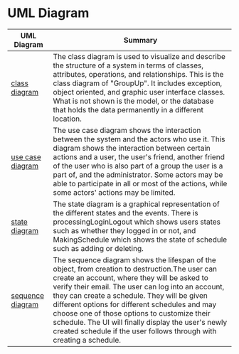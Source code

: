 
# UML Diagram # 

|UML Diagram|Summary|
|------|------|
|[class diagram](https://github.com/nxmyxxn/CS151-GroupUp/blob/main/diagrams/151ProjClass%20Diagram.drawio.png)|The class diagram is used to visualize and describe the structure of a system in terms of classes, attributes, operations, and relationships. This is the class diagram of "GroupUp". It includes exception, object oriented, and graphic user interface classes. What is not shown is the model, or the database that holds the data permanently in a different location.
|[use case diagram](https://github.com/nxmyxxn/CS151-GroupUp/blob/main/diagrams/UseCaseDiagram.pdf)|The use case diagram shows the interaction between the system and the actors who use it. This diagram shows the interaction between certain actions and a user, the user's friend, another friend of the user who is also part of a group the user is a part of, and the administrator. Some actors may be able to participate in all or most of the actions, while some actors' actions may be limited.|
|[state diagram](https://github.com/nxmyxxn/CS151-GroupUp/blob/3523c5fa809abfdf9c08e82d6bc3208445c79fed/diagrams/stateDiagram.png/)|The state diagram is a graphical representation of the different states and the events. There is processingLoginLogout which shows users states such as whether they logged in or not, and MakingSchedule which shows the state of schedule such as adding or deleting. |
|[sequence diagram](https://github.com/nxmyxxn/CS151-GroupUp/blob/main/diagrams/SequenceDiagram.pdf)|The sequence diagram shows the lifespan of the object, from creation to destruction.The user can create an account, where they will be asked to verify their email. The user can log into an account, they can create a schedule. They will be given different options for different schedules and may choose one of those options to customize their schedule. The UI will finally display the user's newly created schedule if the user follows through with creating a schedule.|
